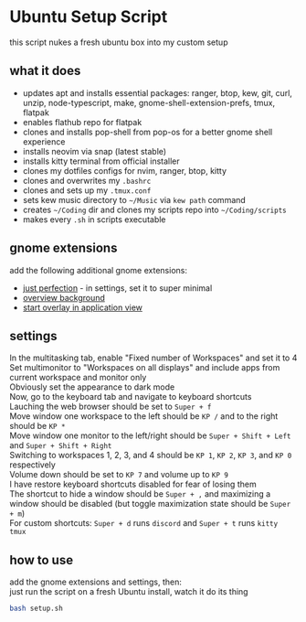 # Ubuntu Setup Script

this script nukes a fresh ubuntu box into my custom setup

## what it does

* updates apt and installs essential packages: ranger, btop, kew, git, curl, unzip, node-typescript, make, gnome-shell-extension-prefs, tmux, flatpak
* enables flathub repo for flatpak
* clones and installs pop-shell from pop-os for a better gnome shell experience
* installs neovim via snap (latest stable)
* installs kitty terminal from official installer
* clones my dotfiles configs for nvim, ranger, btop, kitty
* clones and overwrites my `.bashrc`
* clones and sets up my `.tmux.conf`
* sets kew music directory to `~/Music` via `kew path` command  
* creates `~/Coding` dir and clones my scripts repo into `~/Coding/scripts`  
* makes every `.sh` in scripts executable  

## gnome extensions

add the following additional gnome extensions:  
* [just perfection](https://extensions.gnome.org/extension/3843/just-perfection/) - in settings, set it to super minimal  
* [overview background](https://extensions.gnome.org/extension/5856/overview-background/)  
* [start overlay in application view](https://extensions.gnome.org/extension/5040/start-overlay-in-application-view/)  

## settings
In the multitasking tab, enable "Fixed number of Workspaces" and set it to 4  
Set multimonitor to "Workspaces on all displays" and include apps from current workspace and monitor only  
Obviously set the appearance to dark mode  
Now, go to the keyboard tab and navigate to keyboard shortcuts  
Lauching the web browser should be set to `Super + f`  
Move window one workspace to the left should be `KP /` and to the right should be `KP *`  
Move window one monitor to the left/right should be `Super + Shift + Left` and `Super + Shift + Right`  
Switching to workspaces 1, 2, 3, and 4 should be `KP 1`, `KP 2`, `KP 3`, and `KP 0` respectively  
Volume down should be set to `KP 7` and volume up to `KP 9`  
I have restore keyboard shortcuts disabled for fear of losing them  
The shortcut to hide a window should be `Super + ,` and maximizing a window should be disabled (but toggle maximization state should be `Super + m`)  
For custom shortcuts: `Super + d` runs `discord` and `Super + t` runs `kitty tmux`  

## how to use

add the gnome extensions and settings, then:  
just run the script on a fresh Ubuntu install, watch it do its thing

```bash
bash setup.sh
```
